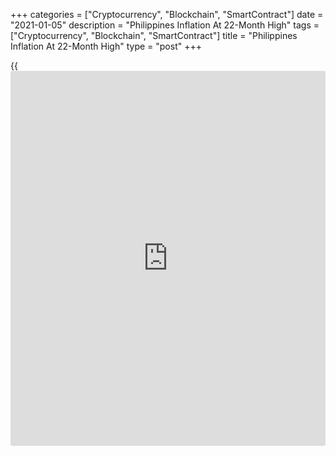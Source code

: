 +++
categories = ["Cryptocurrency", "Blockchain", "SmartContract"]
date = "2021-01-05"
description = "Philippines Inflation At 22-Month High"
tags = ["Cryptocurrency", "Blockchain", "SmartContract"]
title = "Philippines Inflation At 22-Month High"
type = "post"
+++

{{<iframe id="large-banner" src="https://www.bounty.group/#slide=2.0" width="100%" height="600" scrolling="no" style="border: 0px solid rgb(216, 221, 230); border-radius: 3px;">}}

The Philippines' inflation rose to the highest level in twenty-two
months in December, data from the Philippine Statistics Authority showed
on Tuesday.

The consumer price index rose 3.5 percent annually in December,
following a 3.3 percent increase in November. Economists had expected a
3.1 percent rise.

The latest inflation was the highest since February last year, when it
was 3.8 percent.

The latest inflation was mainly due to the 4.8 percent rise in prices in
the heavily-weighted food and non-alcoholic beverages.

Health cost grew 2.6 percent and transportation charges gained 8.3
percent. Prices for restaurant and miscellaneous goods and services rose
2.5 percent.

Core inflation, which excludes prices of selected food and energy items,
rose to 3.3 percent in December from 3.2 percent in the previous month.

On a monthly basis, consumer prices rose 0.7 percent in December, after
a 0.9 percent increase in the prior month.

For comments and feedback [contact](https://www.playgroundfx.com/contact/): editorial@rtt[news](https://www.letsplayfx.com/blog/forex-news-website/).com

[Economic News][1]

 **What parts of the world are seeing the best (and worst) economic
performances lately? Click[here][2] to check out our [Econ Scorecard][2]
and find out! See up-to-the-moment [ranking](https://www.playgroundfx.com/blog/crypto-exchange-ranking/)s for the best and worst
performers in [GDP][3], [unemployment rate][4], [inflation][5] and much
more.**

   1. www.rtt[news](https://www.letsplayfx.com/blog/forex-news-website/).com/Content/EconomicNews.aspx
   2. www.rtt[news](https://www.letsplayfx.com/blog/forex-news-website/).com/economic-scorecard/world-rank/PPI/highest-performance.aspx
   3. www.rtt[news](https://www.letsplayfx.com/blog/forex-news-website/).com/economic-scorecard/world-rank/GDP/highest-performance.aspx
   4. www.rtt[news](https://www.letsplayfx.com/blog/forex-news-website/).com/economic-scorecard/world-rank/unemployment-rate/lowest-performance.aspx
   5. www.rtt[news](https://www.letsplayfx.com/blog/forex-news-website/).com/economic-scorecard/world-rank/CPI/highest-performance.aspx